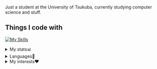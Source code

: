 Just a student at the University of Tsukuba, currently studying computer science and stuff.

## Things I code with
[![My Skills](https://skillicons.dev/icons?i=python,js,ts,crystal,go,html,css,react,vue,neovim)](https://skillicons.dev)


<details>
  <summary>My stats📊</summary>

  ![](https://raw.githubusercontent.com/Mimori256/Mimori256/main/profile-summary-card-output/calm/3-stats.svg)
  ![](https://raw.githubusercontent.com/Mimori256/Mimori256/main/profile-summary-card-output/calm/2-most-commit-language.svg)
  
  
  Total coding time(Since Aug 28th 2022)  
  [![wakatime](https://wakatime.com/badge/user/f5e28545-6c22-4bfd-9d9e-5dbf84fa4d4f.svg)](https://wakatime.com/@f5e28545-6c22-4bfd-9d9e-5dbf84fa4d4f)
  

</details>

<details>
  <summary>Languages📖</summary>
  
  * Japanese :jp: (Native)
  * English :uk: (Decent) [EF SET Certificate(83/100)](https://www.efset.org/cert/a1hXMs)
  * Spanish :es: (Okay)
  * French :fr: (Infant)
</details>

<details>
  <summary>My interests❤</summary>
  
  * NLP(Natural Language Processing) 📊
  * Language Learning 📖
  * Chess ♟️
  * US & UK HipHop 🎤
  * Piano 🎹
</detalils>
